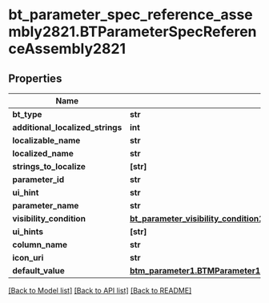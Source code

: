 # bt_parameter_spec_reference_assembly2821.BTParameterSpecReferenceAssembly2821

## Properties
Name | Type | Description | Notes
------------ | ------------- | ------------- | -------------
**bt_type** | **str** |  | [optional] 
**additional_localized_strings** | **int** |  | [optional] 
**localizable_name** | **str** |  | [optional] 
**localized_name** | **str** |  | [optional] 
**strings_to_localize** | **[str]** |  | [optional] 
**parameter_id** | **str** |  | [optional] 
**ui_hint** | **str** |  | [optional] 
**parameter_name** | **str** |  | [optional] 
**visibility_condition** | [**bt_parameter_visibility_condition177.BTParameterVisibilityCondition177**](BTParameterVisibilityCondition177.md) |  | [optional] 
**ui_hints** | **[str]** |  | [optional] 
**column_name** | **str** |  | [optional] 
**icon_uri** | **str** |  | [optional] 
**default_value** | [**btm_parameter1.BTMParameter1**](BTMParameter1.md) |  | [optional] 

[[Back to Model list]](../README.md#documentation-for-models) [[Back to API list]](../README.md#documentation-for-api-endpoints) [[Back to README]](../README.md)


